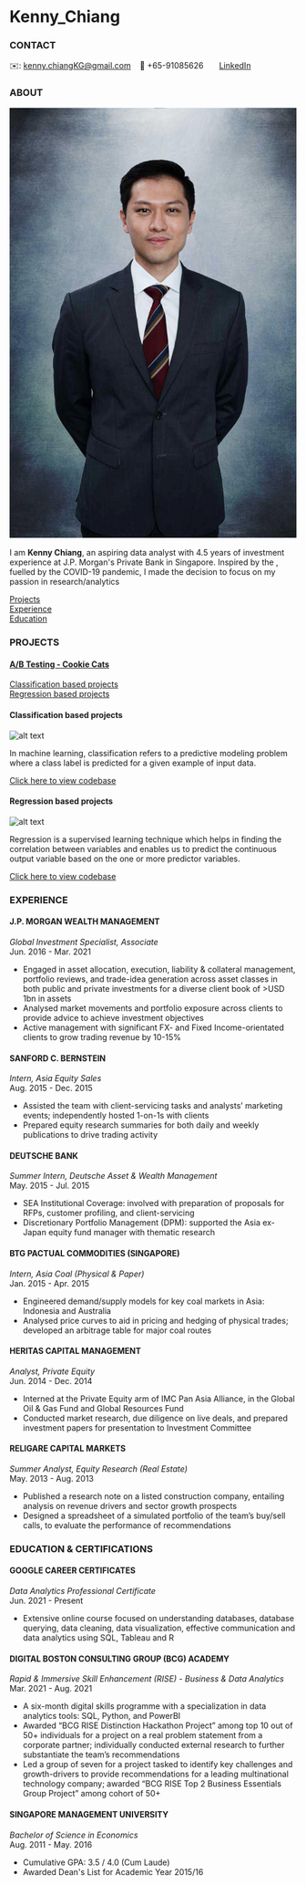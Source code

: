 # Kenny_Chiang

<!-- CONTACT Section Starts -->
### CONTACT

<!-- Add your details -->
✉️: kenny.chiangKG@gmail.com 
&nbsp;&nbsp; 📲 +65-91085626
&nbsp;&nbsp;&nbsp;&nbsp;&nbsp; [LinkedIn](https://www.linkedin.com/in/kenny-chiang-kai-kuang-84089959/) 
<!-- CONTACT Section Ends -->

<!-- ABOUT Section Starts -->
### ABOUT
<!-- Add link to your picture -->

![alt text](https://github.com/kennyckg/Kenny_Chiang/raw/main/1181%20small.jpg)

<!-- Add your details -->

I am __Kenny Chiang__, an aspiring data analyst with 4.5 years of investment experience at J.P. Morgan's Private Bank in Singapore. Inspired by the , fuelled by the COVID-19 pandemic, I made the decision to focus on my passion in research/analytics


<!-- Add link to the sections -->
[Projects](#projects) <br>
[Experience](#experience) <br>
[Education](#education) <br>
<!-- ABOUT Section Ends -->

<!-- PROJECTS Section Starts -->
### PROJECTS
<!-- Add your details -->
#### [A/B Testing - Cookie Cats](https://github.com/kennyckg/Projects/blob/694fe8baf6abe16942d366288fd5f295ced7704c/BCG%20RISE/MP2_AB%20Testing_Cookie%20Cats.ipynb)

[Classification based projects](#classification-based-projects) <br>
[Regression based projects](#regression-based-projects) <br>

<!-- Add your details -->

#### Classification based projects
![alt text](https://raw.githubusercontent.com/krvishwesh54/Kumar-Vishwesh/main/images/Classification.png)

In machine learning, classification refers to a predictive modeling problem where a class label is predicted for a given example of input data.

[Click here to view codebase](https://github.com/krvishwesh54/DataScience_DeepLearning_MachineLearning/tree/master/Classification)

#### Regression based projects
![alt text](https://raw.githubusercontent.com/krvishwesh54/Kumar-Vishwesh/main/images/Regression.jpg)

Regression is a supervised learning technique which helps in finding the correlation between variables and enables us to predict the continuous output variable based on the one or more predictor variables.

[Click here to view codebase](https://github.com/krvishwesh54/DataScience_DeepLearning_MachineLearning/tree/master/Regression)

<!-- PROJECTS Section Ends -->

<!-- EXPERIENCE Section Starts -->
### EXPERIENCE
<!-- Add your details -->
#### J.P. MORGAN WEALTH MANAGEMENT
_Global Investment Specialist, Associate_<br>
Jun. 2016 - Mar. 2021
<ul>
  <li> Engaged in asset allocation, execution, liability & collateral management, portfolio reviews, and trade-idea generation across asset classes in both public and private investments for a diverse client book of >USD 1bn in assets </li>
  <li> Analysed market movements and portfolio exposure across clients to provide advice to achieve investment objectives </li>
  <li> Active management with significant FX- and Fixed Income-orientated clients to grow trading revenue by 10-15% </li>
</ul>

#### SANFORD C. BERNSTEIN
_Intern, Asia Equity Sales_<br>
Aug. 2015 - Dec. 2015
<ul>
  <li> Assisted the team with client-servicing tasks and analysts’ marketing events; independently hosted 1-on-1s with clients </li>
  <li> Prepared equity research summaries for both daily and weekly publications to drive trading activity </li>
</ul>

#### DEUTSCHE BANK
_Summer Intern, Deutsche Asset & Wealth Management_<br>
May. 2015 - Jul. 2015
<ul>
  <li> SEA Institutional Coverage: involved with preparation of proposals for RFPs, customer profiling, and client-servicing </li>
  <li> Discretionary Portfolio Management (DPM): supported the Asia ex-Japan equity fund manager with thematic research </li>
</ul>

#### BTG PACTUAL COMMODITIES (SINGAPORE)
_Intern, Asia Coal (Physical & Paper)_<br>
Jan. 2015 - Apr. 2015
<ul>
  <li> Engineered demand/supply models for key coal markets in Asia: Indonesia and Australia </li>
  <li> Analysed price curves to aid in pricing and hedging of physical trades; developed an arbitrage table for major coal routes </li>
</ul>

#### HERITAS CAPITAL MANAGEMENT
_Analyst, Private Equity_<br>
Jun. 2014 - Dec. 2014
<ul>
  <li> Interned at the Private Equity arm of IMC Pan Asia Alliance, in the Global Oil & Gas Fund and Global Resources Fund </li>
  <li> Conducted market research, due diligence on live deals, and prepared investment papers for presentation to Investment Committee </li>
</ul>

#### RELIGARE CAPITAL MARKETS
_Summer Analyst, Equity Research (Real Estate)_<br>
May. 2013 - Aug. 2013
<ul>
  <li> Published a research note on a listed construction company, entailing analysis on revenue drivers and sector growth prospects </li>
  <li> Designed a spreadsheet of a simulated portfolio of the team’s buy/sell calls, to evaluate the performance of recommendations </li> 
</ul>

<!-- EXPERIENCE Section Ends -->

<!-- EDUCATION Section Starts -->
### EDUCATION & CERTIFICATIONS
<!-- Add your details -->
#### GOOGLE CAREER CERTIFICATES
_Data Analytics Professional Certificate_<br>
Jun. 2021 - Present
<ul>
  <li> Extensive online course focused on understanding databases, database querying, data cleaning, data visualization, effective communication and data analytics using SQL, Tableau and R </li>
</ul>

#### DIGITAL BOSTON CONSULTING GROUP (BCG) ACADEMY
_Rapid & Immersive Skill Enhancement (RISE) - Business & Data Analytics_<br>
Mar. 2021 - Aug. 2021
<ul>
  <li> A six-month digital skills programme with a specialization in data analytics tools: SQL, Python, and PowerBI </li>
  <li> Awarded “BCG RISE Distinction Hackathon Project” among top 10 out of 50+ individuals for a project on a real problem statement from a corporate partner; individually conducted external research to further substantiate the team’s recommendations </li>
  <li> Led a group of seven for a project tasked to identify key challenges and growth-drivers to provide recommendations for a leading multinational technology company; awarded “BCG RISE Top 2 Business Essentials Group Project” among cohort of 50+ </li>  
</ul>

#### SINGAPORE MANAGEMENT UNIVERSITY
_Bachelor of Science in Economics_<br>
Aug. 2011 - May. 2016
<ul>
  <li> Cumulative GPA: 3.5 / 4.0 (Cum Laude) </li>
  <li> Awarded Dean's List for Academic Year 2015/16 </li> 
</ul>

<!-- EDUCATION Section Ends -->
